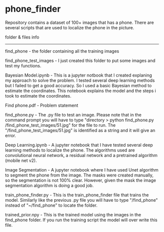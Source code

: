 # phone_finder
Repository contains a dataset of 100+ images that has a phone. There are several scripts that are used to localize the phone in the picture.

folder & files info
*********

find_phone - the folder containing all the training images

find_phone_test_images - I just created this folder to put some images and test my functions.

Bayesian Model.ipynb - This is a jupyter notbook that I created explaning my approach to solve the problem. 
		 	I tested several deep learning methods but I failed to get a good accuracy. So I used
			a basic Bayesian method to estimate the coordinates. This notebook explains the model
			and the steps i took to estimate the coordinates.

Find phone.pdf - Problem statement

find_phone.py - The .py file to test an image. Please note that in the command prompt you will have to type
		"directory > python find_phone.py /find_phone_test_images/51.jpg" for the file to run. The 
		"/find_phone_test_images/51.jpg" is identified as a string and it will give an error. 


Deep Learning.ipynb - A jupyter notebook that I have tested several deep learning
		methods to localize the phone. The algorithms used are convolutional neural network, a residual network and a pretrained
    algorithm (mobile net v2). 

Image Segmentation - A jupyter notebook where I have used Unet algorithm to segment the phone from the image. The masks were created
manually, so the segmentation is not 100% clear. However, given the mask the image segmentation algorithm is doing a good job. 

train_phone_finder.py - This is the train_phone_finder file that trains the model. Similarly like the previous .py
			file you will have to type "/find_phone" instead of "~/find_phone" to locate the folder.


trained_prior.npy - This is the trained model using the images in the find_phone folder. If you run the training script
			the model will over write this file. 	 
